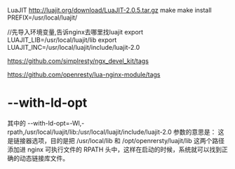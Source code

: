 
LuaJIT
http://luajit.org/download/LuaJIT-2.0.5.tar.gz
make
make install PREFIX=/usr/local/luajit/



//先导入环境变量,告诉nginx去哪里找luajit
export LUAJIT_LIB=/usr/local/luajit/lib
export LUAJIT_INC=/usr/local/luajit/include/luajit-2.0


https://github.com/simplresty/ngx_devel_kit/tags

https://github.com/openresty/lua-nginx-module/tags


# --with-ld-opt
其中的 --with-ld-opt=-Wl,-rpath,/usr/local/luajit/lib:/usr/local/luajit/include/luajit-2.0 参数的意思是： 
这是链接器选项，目的是把 /usr/local/lib 和 /opt/openrersty/luajit/lib 这两个路径添加进 
nginx 可执行文件的 RPATH 头中，这样在启动的时候，系统就可以找到正确的动态链接库文件。